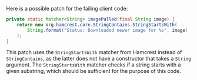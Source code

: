 Here is a possible patch for the failing client code:

```java
private static Matcher<String> imagePulled(final String image) {
    return new org.hamcrest.core.StringContains.StringStartsWith(
        String.format("Status: Downloaded newer image for %s", image)
    );
}
```
This patch uses the `StringStartsWith` matcher from Hamcrest instead of `StringContains`, as the latter does not have a constructor that takes a `String` argument. The `StringStartsWith` matcher checks if a string starts with a given substring, which should be sufficient for the purpose of this code.